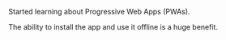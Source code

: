 Started learning about Progressive Web Apps (PWAs).

The ability to install the app and use it offline is a huge benefit.